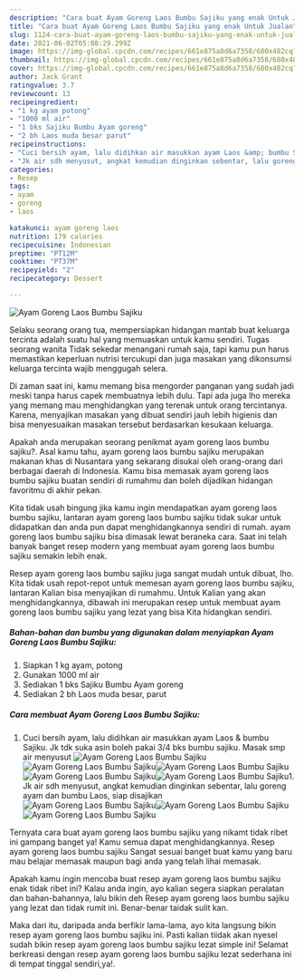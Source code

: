 ```yaml
---
description: "Cara buat Ayam Goreng Laos Bumbu Sajiku yang enak Untuk Jualan"
title: "Cara buat Ayam Goreng Laos Bumbu Sajiku yang enak Untuk Jualan"
slug: 1124-cara-buat-ayam-goreng-laos-bumbu-sajiku-yang-enak-untuk-jualan
date: 2021-06-02T05:08:29.299Z
image: https://img-global.cpcdn.com/recipes/661e875a8d6a7358/680x482cq70/ayam-goreng-laos-bumbu-sajiku-foto-resep-utama.jpg
thumbnail: https://img-global.cpcdn.com/recipes/661e875a8d6a7358/680x482cq70/ayam-goreng-laos-bumbu-sajiku-foto-resep-utama.jpg
cover: https://img-global.cpcdn.com/recipes/661e875a8d6a7358/680x482cq70/ayam-goreng-laos-bumbu-sajiku-foto-resep-utama.jpg
author: Jack Grant
ratingvalue: 3.7
reviewcount: 13
recipeingredient:
- "1 kg ayam potong"
- "1000 ml air"
- "1 bks Sajiku Bumbu Ayam goreng"
- "2 bh Laos muda besar parut"
recipeinstructions:
- "Cuci bersih ayam, lalu didihkan air masukkan ayam Laos &amp; bumbu Sajiku. Jk tdk suka asin boleh pakai 3/4 bks bumbu sajiku. Masak smp air menyusut"
- "Jk air sdh menyusut, angkat kemudian dinginkan sebentar, lalu goreng ayam dan bumbu Laos, siap disajikan"
categories:
- Resep
tags:
- ayam
- goreng
- laos

katakunci: ayam goreng laos 
nutrition: 179 calories
recipecuisine: Indonesian
preptime: "PT12M"
cooktime: "PT37M"
recipeyield: "2"
recipecategory: Dessert

---
```



![Ayam Goreng Laos Bumbu Sajiku](https://img-global.cpcdn.com/recipes/661e875a8d6a7358/680x482cq70/ayam-goreng-laos-bumbu-sajiku-foto-resep-utama.jpg)

Selaku seorang orang tua, mempersiapkan hidangan mantab buat keluarga tercinta adalah suatu hal yang memuaskan untuk kamu sendiri. Tugas seorang  wanita Tidak sekedar menangani rumah saja, tapi kamu pun harus memastikan keperluan nutrisi tercukupi dan juga masakan yang dikonsumsi keluarga tercinta wajib menggugah selera.

Di zaman  saat ini, kamu memang bisa mengorder panganan yang sudah jadi meski tanpa harus capek membuatnya lebih dulu. Tapi ada juga lho mereka yang memang mau menghidangkan yang terenak untuk orang tercintanya. Karena, menyajikan masakan yang dibuat sendiri jauh lebih higienis dan bisa menyesuaikan masakan tersebut berdasarkan kesukaan keluarga. 



Apakah anda merupakan seorang penikmat ayam goreng laos bumbu sajiku?. Asal kamu tahu, ayam goreng laos bumbu sajiku merupakan makanan khas di Nusantara yang sekarang disukai oleh orang-orang dari berbagai daerah di Indonesia. Kamu bisa memasak ayam goreng laos bumbu sajiku buatan sendiri di rumahmu dan boleh dijadikan hidangan favoritmu di akhir pekan.

Kita tidak usah bingung jika kamu ingin mendapatkan ayam goreng laos bumbu sajiku, lantaran ayam goreng laos bumbu sajiku tidak sukar untuk didapatkan dan anda pun dapat menghidangkannya sendiri di rumah. ayam goreng laos bumbu sajiku bisa dimasak lewat beraneka cara. Saat ini telah banyak banget resep modern yang membuat ayam goreng laos bumbu sajiku semakin lebih enak.

Resep ayam goreng laos bumbu sajiku juga sangat mudah untuk dibuat, lho. Kita tidak usah repot-repot untuk memesan ayam goreng laos bumbu sajiku, lantaran Kalian bisa menyajikan di rumahmu. Untuk Kalian yang akan menghidangkannya, dibawah ini merupakan resep untuk membuat ayam goreng laos bumbu sajiku yang lezat yang bisa Kita hidangkan sendiri.

<!--inarticleads1-->

##### Bahan-bahan dan bumbu yang digunakan dalam menyiapkan Ayam Goreng Laos Bumbu Sajiku:

1. Siapkan 1 kg ayam, potong
1. Gunakan 1000 ml air
1. Sediakan 1 bks Sajiku Bumbu Ayam goreng
1. Sediakan 2 bh Laos muda besar, parut




<!--inarticleads2-->

##### Cara membuat Ayam Goreng Laos Bumbu Sajiku:

1. Cuci bersih ayam, lalu didihkan air masukkan ayam Laos &amp; bumbu Sajiku. Jk tdk suka asin boleh pakai 3/4 bks bumbu sajiku. Masak smp air menyusut
<img src="https://img-global.cpcdn.com/steps/5cf2b57cbb462615/160x128cq70/ayam-goreng-laos-bumbu-sajiku-langkah-memasak-1-foto.jpg" alt="Ayam Goreng Laos Bumbu Sajiku"><img src="//assets-global.cpcdn.com/assets/icons/button_play-2c75c40dde080a61004c1f40b05d8f140eaff45d7e9e6481dc71c63d2e7c4909.png" alt="Ayam Goreng Laos Bumbu Sajiku"><img src="https://img-global.cpcdn.com/steps/aa86cd93e56a2580/160x128cq70/ayam-goreng-laos-bumbu-sajiku-langkah-memasak-1-foto.jpg" alt="Ayam Goreng Laos Bumbu Sajiku"><img src="//assets-global.cpcdn.com/assets/icons/button_play-2c75c40dde080a61004c1f40b05d8f140eaff45d7e9e6481dc71c63d2e7c4909.png" alt="Ayam Goreng Laos Bumbu Sajiku"><img src="https://img-global.cpcdn.com/steps/e9d43afc78700790/160x128cq70/ayam-goreng-laos-bumbu-sajiku-langkah-memasak-1-foto.jpg" alt="Ayam Goreng Laos Bumbu Sajiku">1. Jk air sdh menyusut, angkat kemudian dinginkan sebentar, lalu goreng ayam dan bumbu Laos, siap disajikan
<img src="//assets-global.cpcdn.com/assets/icons/button_play-2c75c40dde080a61004c1f40b05d8f140eaff45d7e9e6481dc71c63d2e7c4909.png" alt="Ayam Goreng Laos Bumbu Sajiku"><img src="https://img-global.cpcdn.com/steps/6806c6f5e26f55ba/160x128cq70/ayam-goreng-laos-bumbu-sajiku-langkah-memasak-2-foto.jpg" alt="Ayam Goreng Laos Bumbu Sajiku"><img src="https://img-global.cpcdn.com/steps/32f638f5f6e4c334/160x128cq70/ayam-goreng-laos-bumbu-sajiku-langkah-memasak-2-foto.jpg" alt="Ayam Goreng Laos Bumbu Sajiku">



Ternyata cara buat ayam goreng laos bumbu sajiku yang nikamt tidak ribet ini gampang banget ya! Kamu semua dapat menghidangkannya. Resep ayam goreng laos bumbu sajiku Sangat sesuai banget buat kamu yang baru mau belajar memasak maupun bagi anda yang telah lihai memasak.

Apakah kamu ingin mencoba buat resep ayam goreng laos bumbu sajiku enak tidak ribet ini? Kalau anda ingin, ayo kalian segera siapkan peralatan dan bahan-bahannya, lalu bikin deh Resep ayam goreng laos bumbu sajiku yang lezat dan tidak rumit ini. Benar-benar taidak sulit kan. 

Maka dari itu, daripada anda berfikir lama-lama, ayo kita langsung bikin resep ayam goreng laos bumbu sajiku ini. Pasti kalian tiidak akan nyesel sudah bikin resep ayam goreng laos bumbu sajiku lezat simple ini! Selamat berkreasi dengan resep ayam goreng laos bumbu sajiku lezat sederhana ini di tempat tinggal sendiri,ya!.

